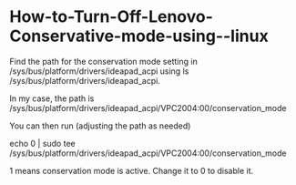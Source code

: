 # How-to-Turn-Off-Lenovo-Conservative-mode-using--linux
Find the path for the conservation mode setting in /sys/bus/platform/drivers/ideapad_acpi using ls /sys/bus/platform/drivers/ideapad_acpi.

In my case, the path is
/sys/bus/platform/drivers/ideapad_acpi/VPC2004:00/conservation_mode

You can then run (adjusting the path as needed)

echo 0 | sudo tee /sys/bus/platform/drivers/ideapad_acpi/VPC2004:00/conservation_mode

1 means conservation mode is active. Change it to 0 to disable it.
